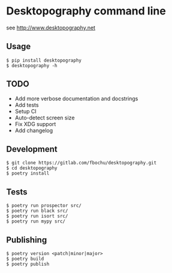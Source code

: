 Desktopography command line
===========================

see http://www.desktopography.net

Usage
-----

``` console
$ pip install desktopography
$ desktopography -h
```

TODO
----

- Add more verbose documentation and docstrings
- Add tests
- Setup CI
- Auto-detect screen size
- Fix XDG support
- Add changelog

Development
-----------

``` console
$ git clone https://gitlab.com/fbochu/desktopography.git
$ cd desktopography
$ poetry install
```

Tests
-----

``` console
$ poetry run prospector src/
$ poetry run black src/
$ poetry run isort src/
$ poetry run mypy src/
```

Publishing
----------

``` console
$ poetry version <patch|minor|major>
$ poetry build
$ poetry publish
```
